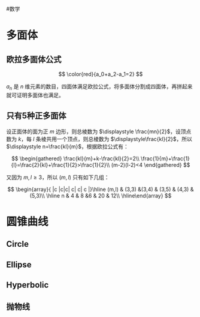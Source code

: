 #数学

# 多面体

## 欧拉多面体公式

$$
\color{red}{a_0+a_2-a_1=2}
$$

$a_n$ 是 $n$ 维元素的数目，四面体满足欧拉公式，将多面体分割成四面体，再拼起来就可证明多面体也满足。

## 只有5种正多面体

设正面体的面为正 $m$ 边形，则总棱数为 $\displaystyle \frac{mn}{2}$，设顶点数为 $k$，每 $l$ 条棱共用一个顶点，则总棱数为 $\displaystyle\frac{kl}{2}$，所以 $\displaystyle n=\frac{kl}{m}$，根据欧拉公式有：

$$
\begin{gathered}
\frac{kl}{m}+k-\frac{kl}{2}=2\\
\frac{1}{m}+\frac{1}{l}=\frac{2}{kl}+\frac{1}{2}>\frac{1}{2}\\
(m-2)(l-2)<4
\end{gathered}
$$

又因为 $\displaystyle m,l\geqslant 3$，所以 $(m,l)$ 只有如下几组：

$$
\begin{array}{ |c |c|c| c| c| c |}\hline   (m,l) & (3,3) &(3,4)  & (3,5) & (4,3)  & (5,3)\\    \hline      n   & 4 & 8 &6 & 20 & 12\\       \hline\end{array}
$$

# 圆锥曲线

## Circle

## Ellipse

## Hyperbolic

## 抛物线